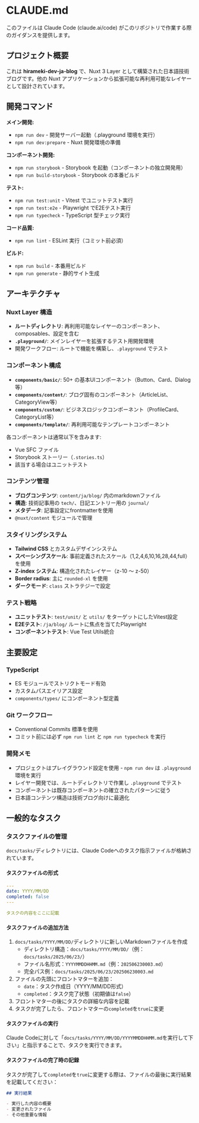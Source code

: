 # CLAUDE.md

このファイルは Claude Code (claude.ai/code) がこのリポジトリで作業する際のガイダンスを提供します。

## プロジェクト概要

これは **hirameki-dev-ja-blog** で、Nuxt 3 Layer として構築された日本語技術ブログです。他の Nuxt アプリケーションから拡張可能な再利用可能なレイヤーとして設計されています。

## 開発コマンド

**メイン開発:**
- `npm run dev` - 開発サーバー起動（.playground 環境を実行）
- `npm run dev:prepare` - Nuxt 開発環境の準備

**コンポーネント開発:**
- `npm run storybook` - Storybook を起動（コンポーネントの独立開発用）
- `npm run build-storybook` - Storybook の本番ビルド

**テスト:**
- `npm run test:unit` - Vitest でユニットテスト実行
- `npm run test:e2e` - Playwright でE2Eテスト実行
- `npm run typecheck` - TypeScript 型チェック実行

**コード品質:**
- `npm run lint` - ESLint 実行（コミット前必須）

**ビルド:**
- `npm run build` - 本番用ビルド
- `npm run generate` - 静的サイト生成

## アーキテクチャ

### Nuxt Layer 構造
- **ルートディレクトリ**: 再利用可能なレイヤーのコンポーネント、composables、設定を含む
- **`.playground/`**: メインレイヤーを拡張するテスト用開発環境
- 開発ワークフロー: ルートで機能を構築し、`.playground` でテスト

### コンポーネント構成
- **`components/basic/`**: 50+ の基本UIコンポーネント（Button、Card、Dialog等）
- **`components/content/`**: ブログ固有のコンポーネント（ArticleList、CategoryView等）
- **`components/custom/`**: ビジネスロジックコンポーネント（ProfileCard、CategoryList等）
- **`components/template/`**: 再利用可能なテンプレートコンポーネント

各コンポーネントは通常以下を含みます:
- Vue SFC ファイル
- Storybook ストーリー（`.stories.ts`）
- 該当する場合はユニットテスト

### コンテンツ管理
- **ブログコンテンツ**: `content/ja/blog/` 内のmarkdownファイル
- **構造**: 技術記事用の `tech/`、日記エントリー用の `journal/`
- **メタデータ**: 記事設定にfrontmatterを使用
- `@nuxt/content` モジュールで管理

### スタイリングシステム
- **Tailwind CSS** とカスタムデザインシステム
- **スペーシングスケール**: 事前定義されたスケール（1,2,4,6,10,16,28,44,full）を使用
- **Z-index システム**: 構造化されたレイヤー（z-10 〜 z-50）
- **Border radius**: 主に `rounded-xl` を使用
- **ダークモード**: `class` ストラテジーで設定

### テスト戦略
- **ユニットテスト**: `test/unit/` と `utils/` をターゲットにしたVitest設定
- **E2Eテスト**: `/ja/blog/` ルートに焦点を当てたPlaywright
- **コンポーネントテスト**: Vue Test Utils統合

## 主要設定

### TypeScript
- ES モジュールでストリクトモード有効
- カスタムパスエイリアス設定
- `components/types/` にコンポーネント型定義

### Git ワークフロー
- Conventional Commits 標準を使用
- コミット前には必ず `npm run lint` と `npm run typecheck` を実行

### 開発メモ
- プロジェクトはプレイグラウンド設定を使用 - `npm run dev` は `.playground` 環境を実行
- レイヤー開発では、ルートディレクトリで作業し `.playground` でテスト
- コンポーネントは既存コンポーネントの確立されたパターンに従う
- 日本語コンテンツ構造は技術ブログ向けに最適化

## 一般的なタスク

### タスクファイルの管理

`docs/tasks/`ディレクトリには、Claude Codeへのタスク指示ファイルが格納されています。

#### タスクファイルの形式

```yaml
---
date: YYYY/MM/DD
completed: false 
---

タスクの内容をここに記載
```

#### タスクファイルの追加方法

1. `docs/tasks/YYYY/MM/DD/`ディレクトリに新しいMarkdownファイルを作成
   - ディレクトリ構造：`docs/tasks/YYYY/MM/DD/`（例：`docs/tasks/2025/06/23/`）
   - ファイル名形式：`YYYYMMDDHHMM.md`（例：`202506230003.md`）
   - 完全パス例：`docs/tasks/2025/06/23/202506230003.md`
2. ファイルの先頭にフロントマターを追加：
   - `date`：タスク作成日（YYYY/MM/DD形式）
   - `completed`：タスク完了状態（初期値は`false`）
3. フロントマターの後にタスクの詳細な内容を記載
4. タスクが完了したら、フロントマターの`completed`を`true`に変更

#### タスクファイルの実行

Claude Codeに対して「`docs/tasks/YYYY/MM/DD/YYYYMMDDHHMM.md`を実行して下さい」と指示することで、タスクを実行できます。

#### タスクファイルの完了時の記録

タスクが完了して`completed`を`true`に変更する際は、ファイルの最後に実行結果を記載してください：

```markdown
## 実行結果

- 実行した内容の概要
- 変更されたファイル
- その他重要な情報
```